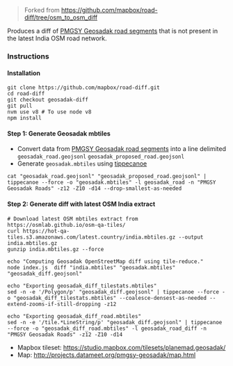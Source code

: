 > Forked from https://github.com/mapbox/road-diff/tree/osm_to_osm_diff

Produces a diff of [PMGSY Geosadak road segments](https://github.com/datameet/pmgsy-geosadak) that is not present in the latest India OSM road network.


### Instructions

#### Installation

```
git clone https://github.com/mapbox/road-diff.git
cd road-diff
git checkout geosadak-diff
git pull
nvm use v8 # To use node v8
npm install
```

#### Step 1: Generate Geosadak mbtiles

* Convert data from [PMGSY Geosadak road segments](https://github.com/datameet/pmgsy-geosadak/tree/master/data/Road_DRRP) into a line delimited `geosadak_road.geojsonl` `geosadak_proposed_road.geojsonl`
* Generate `geosadak.mbtiles` using [tippecanoe](https://github.com/mapbox/tippecanoe)

```
cat "geosadak_road.geojsonl" "geosadak_proposed_road.geojsonl" | tippecanoe --force -o "geosadak.mbtiles" -l geosadak_road -n "PMGSY Geosadak Roads" -z12 -Z10 -d14 --drop-smallest-as-needed
```


#### Step 2: Generate diff with latest OSM India extract

```
# Download latest OSM mbtiles extract from https://osmlab.github.io/osm-qa-tiles/
curl https://hot-qa-tiles.s3.amazonaws.com/latest.country/india.mbtiles.gz --output india.mbtiles.gz
gunzip india.mbtiles.gz --force

echo "Computing Geosadak OpenStreetMap diff using tile-reduce."
node index.js  diff "india.mbtiles" "geosadak.mbtiles" "geosadak_diff.geojsonl"

echo "Exporting geosadak_diff_tilestats.mbtiles"
sed -n -e '/Polygon/p' "geosadak_diff.geojsonl" | tippecanoe --force -o "geosadak_diff_tilestats.mbtiles" --coalesce-densest-as-needed --extend-zooms-if-still-dropping -z12

echo "Exporting geosadak_diff_road.mbtiles"
sed -n -e '/tile.*LineString/p' "geosadak_diff.geojsonl" | tippecanoe --force -o "geosadak_diff_road.mbtiles" -l geosadak_road_diff -n "PMGSY Geosadak Roads" -z12 -Z10 -d14
```

* Mapbox tileset: https://studio.mapbox.com/tilesets/planemad.geosadak/
* Map: http://projects.datameet.org/pmgsy-geosadak/map.html


